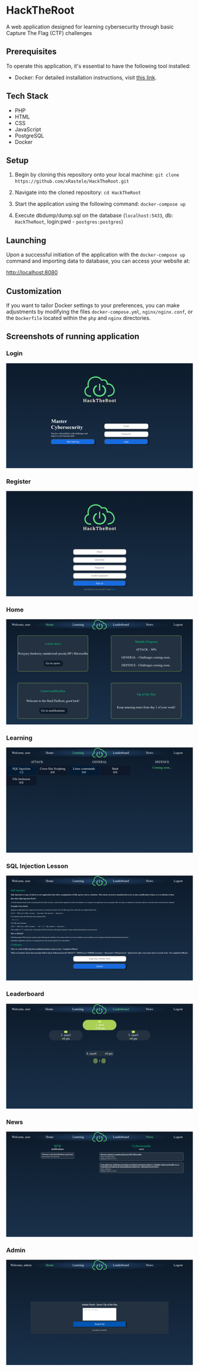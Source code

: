 # HackTheRoot
A web application designed for learning cybersecurity through basic Capture The Flag (CTF) challenges

## Prerequisites

To operate this application, it's essential to have the following tool installed:

- Docker: For detailed installation instructions, visit [this link](https://docs.docker.com/get-docker/).

## Tech Stack

- PHP
- HTML
- CSS
- JavaScript
- PostgreSQL
- Docker

## Setup

1. Begin by cloning this repository onto your local machine: `git clone https://github.com/xRastele/HackTheRoot.git`

2. Navigate into the cloned repository: `cd HackTheRoot`

3. Start the application using the following command: `docker-compose up`

4. Execute dbdump/dump.sql on the database (`localhost:5433`, db: `HackTheRoot`, login:pwd - `postgres:postgres`)

## Launching

Upon a successful initiation of the application with the `docker-compose up` command and importing data to database, you can access your website at:

[http://localhost:8080](http://localhost:8080)

## Customization

If you want to tailor Docker settings to your preferences, you can make adjustments by modifying the files `docker-compose.yml`, `nginx/nginx.conf`, or the `Dockerfile` located within the `php` and `nginx` directories.

## Screenshots of running application

### Login
![Alt text](images/login.png)

### Register
![Alt text](images/register.png)

### Home
![Alt text](images/home.png)

### Learning
![Alt text](images/learning.png)

### SQL Injection Lesson
![Alt text](images/lesson.png)

### Leaderboard
![Alt text](images/leaderboard.png)

### News
![Alt text](images/news.png)

### Admin
![Alt text](images/admin.png)
